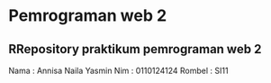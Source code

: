 # Pemrograman web 2

## RRepository praktikum pemrograman web 2

Nama : Annisa Naila Yasmin
Nim : 0110124124
Rombel : SI11
